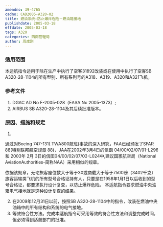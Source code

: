 ```yaml
---
amendno: 39-4765
cadno: CAD2005-A320-02
title: 燃油系统—防止爆炸危险－燃油箱接地
publishdate: 2005-03-18
effdate: 2005-03-18
tags: A320
categories: 西南管理局
author: 周成刚
---
```


### 适用范围 
本适航指令适用于除在生产中执行了空客31892改装或在使用中执行了空客SB A320-28-1104的所有型别、所有系列号的A318、A319、A320和A321飞机。

<!--more-->
### 参考文件
1. DGAC AD No F-2005-028（EASA No 2005-1373）; 
2. AIRBUS SB A320-28-1104及其后续批准版本。

### 原因、措施和规定 
1.
通过对Boeing 747-131( TWA800航班)事故的深入研究，FAA已经颁发了SFAR 88(特别联邦航空规章 88)，JAA在2002年3月4日的信函 04/00/02/07/01-L296和 2003年 2月 3日的信函04/00/02/07/03-L024中,建议国家航空局（National AviationAuthorities-简称NAA）采用相似的规章。 

依据该规章，无论旅客座位数大于等于30或商载大于等于7500磅（3402千克）旅客运输类飞机的所有型号合格证持有人，只要是在1958年1月1日以后收到的型号合格证，都要求执行设计复查，以防止爆炸危险。 
本适航指令要求燃油中央油箱电气接地就是这种设计复查的结果。 
  
2. 在2009年12月31日以前，按照SB A320-28-1104中的指令，改装在燃油中央油箱中的所有结构和系统的电气接地。 
3. 等效符合性方法。完成本适航指令可采用等效的符合性方法和调整完成时间，但必须得到适航部门的批准。 

